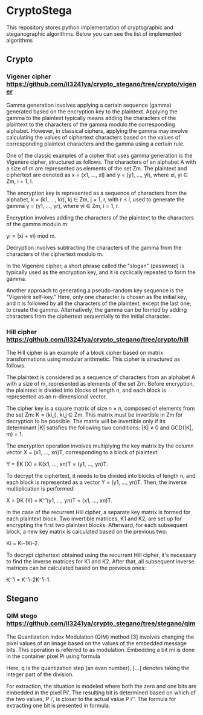 # CryptoStega

This repository stores python implementation of cryptographic and steganographic algorithms. Below you can see the list of implemented algorithms

## Crypto

### Vigener cipher https://github.com/il3241ya/crypto_stegano/tree/crypto/vigener
Gamma generation involves applying a certain sequence (gamma) generated based on the encryption key to the plaintext. Applying the gamma to the plaintext typically means adding the characters of the plaintext to the characters of the gamma modulo the corresponding alphabet. However, in classical ciphers, applying the gamma may involve calculating the values of ciphertext characters based on the values of corresponding plaintext characters and the gamma using a certain rule.

One of the classic examples of a cipher that uses gamma generation is the Vigenère cipher, structured as follows. The characters of an alphabet A with a size of m are represented as elements of the set Zm. The plaintext and ciphertext are denoted as x = (x1, ..., xl) and y = (y1, ..., yl), where xi, yi ∈ Zm, i = 1, l.

The encryption key is represented as a sequence of characters from the alphabet, k = (k1, ..., kr), kj ∈ Zm, j = 1, r, with r ≤ l, used to generate the gamma γ = (γ1, ..., γr), where γi ∈ Zm, i = 1, r.

Encryption involves adding the characters of the plaintext to the characters of the gamma modulo m:

yi = (xi + γi) mod m.

Decryption involves subtracting the characters of the gamma from the characters of the ciphertext modulo m.

In the Vigenère cipher, a short phrase called the "slogan" (password) is typically used as the encryption key, and it is cyclically repeated to form the gamma.

Another approach to generating a pseudo-random key sequence is the "Vigenère self-key." Here, only one character is chosen as the initial key, and it is followed by all the characters of the plaintext, except the last one, to create the gamma. Alternatively, the gamma can be formed by adding characters from the ciphertext sequentially to the initial character.

### Hill cipher https://github.com/il3241ya/crypto_stegano/tree/crypto/hill

The Hill cipher is an example of a block cipher based on matrix transformations using modular arithmetic. This cipher is structured as follows.

The plaintext is considered as a sequence of characters from an alphabet A with a size of m, represented as elements of the set Zm. Before encryption, the plaintext is divided into blocks of length n, and each block is represented as an n-dimensional vector.

The cipher key is a square matrix of size n × n, composed of elements from the set Zm: K = (ki,j), ki,j ∈ Zm. This matrix must be invertible in Zm for decryption to be possible. The matrix will be invertible only if its determinant |K| satisfies the following two conditions: |K| ≠ 0 and GCD(|K|, m) = 1.

The encryption operation involves multiplying the key matrix by the column vector X = (x1, ..., xn)T, corresponding to a block of plaintext:

Y = EK (X) = K(x1, ..., xn)T = (y1, ..., yn)T.

To decrypt the ciphertext, it needs to be divided into blocks of length n, and each block is represented as a vector Y = (y1, ..., yn)T. Then, the inverse multiplication is performed:

X = DK (Y) = K⁻¹(y1, ..., yn)T = (x1, ..., xn)T.

In the case of the recurrent Hill cipher, a separate key matrix is formed for each plaintext block. Two invertible matrices, K1 and K2, are set up for encrypting the first two plaintext blocks. Afterward, for each subsequent block, a new key matrix is calculated based on the previous two:

Ki = Ki-1Ki-2.

To decrypt ciphertext obtained using the recurrent Hill cipher, it's necessary to find the inverse matrices for K1 and K2. After that, all subsequent inverse matrices can be calculated based on the previous ones:

K⁻¹i = K⁻¹i-2K⁻¹i-1.

## Stegano

### QIM stego https://github.com/il3241ya/crypto_stegano/tree/stegano/qim

The Quantization Index Modulation (QIM) method [3] involves changing the pixel values of an image based on the values of the embedded message bits. This operation is referred to as modulation. Embedding a bit mi is done in the container pixel Pi using formula

Here, q is the quantization step (an even number), ⌊...⌋ denotes taking the integer part of the division.

For extraction, the situation is modeled where both the zero and one bits are embedded in the pixel Pi'. The resulting bit is determined based on which of the two values, P i', is closer to the actual value P i''. The formula for extracting one bit is presented in formula.
